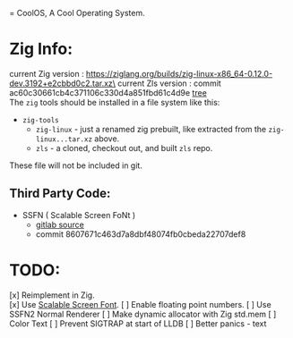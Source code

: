 = CoolOS, A Cool Operating System.


# Zig Info:
current Zig version : https://ziglang.org/builds/zig-linux-x86_64-0.12.0-dev.3192+e2cbbd0c2.tar.xz\
current Zls version : commit ac60c30661cb4c371106c330d4a851fbd61c4d9e [tree](https://github.com/zigtools/zls/tree/ac60c30661cb4c371106c330d4a851fbd61c4d9e)\
The `zig` tools should be installed in a file system like this:
- `zig-tools`
    - `zig-linux` - just a renamed zig prebuilt, like extracted from the `zig-linux...tar.xz` above.
    - `zls` - a cloned, checkout out, and built `zls` repo.

These file will not be included in git.

## Third Party Code:
- SSFN ( Scalable Screen FoNt )
    - [gitlab source](https://gitlab.com/bztsrc/scalable-font2)
    - commit 8607671c463d7a8dbf48074fb0cbeda22707def8

# TODO:
[x] Reimplement in Zig.\
[x] Use [Scalable Screen Font](https://wiki.osdev.org/Scalable_Screen_Font).
[ ] Enable floating point numbers.
[ ] Use SSFN2 Normal Renderer
    [ ] Make dynamic allocator with Zig std.mem
[ ] Color Text
[ ] Prevent SIGTRAP at start of LLDB
[ ] Better panics - text